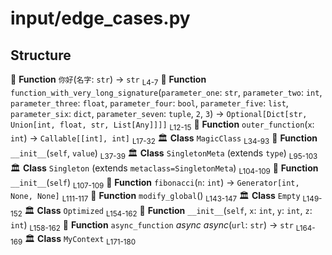 # input/edge_cases.py

## Structure

🔧 **Function** `你好`(`名字`: `str`) → `str` <sub>L4-7</sub>
🔧 **Function** `function_with_very_long_signature`(`parameter_one`: `str`, `parameter_two`: `int`, `parameter_three`: `float`, `parameter_four`: `bool`, `parameter_five`: `list`, `parameter_six`: `dict`, `parameter_seven`: `tuple`, `2`, `3`) → `Optional[Dict[str, Union[int, float, str, List[Any]]]]` <sub>L12-15</sub>
🔧 **Function** `outer_function`(`x`: `int`) → `Callable[[int], int]` <sub>L17-32</sub>
🏛️ **Class** `MagicClass` <sub>L34-93</sub>
  🔧 **Function** `__init__`(`self`, `value`) <sub>L37-39</sub>
🏛️ **Class** `SingletonMeta` (extends `type`) <sub>L95-103</sub>
🏛️ **Class** `Singleton` (extends `metaclass=SingletonMeta`) <sub>L104-109</sub>
  🔧 **Function** `__init__`(`self`) <sub>L107-109</sub>
🔧 **Function** `fibonacci`(`n`: `int`) → `Generator[int, None, None]` <sub>L111-117</sub>
🔧 **Function** `modify_global`() <sub>L143-147</sub>
🏛️ **Class** `Empty` <sub>L149-152</sub>
🏛️ **Class** `Optimized` <sub>L154-162</sub>
  🔧 **Function** `__init__`(`self`, `x`: `int`, `y`: `int`, `z`: `int`) <sub>L158-162</sub>
🔧 **Function** `async_function` _async_ _async_(`url`: `str`) → `str` <sub>L164-169</sub>
🏛️ **Class** `MyContext` <sub>L171-180</sub>

